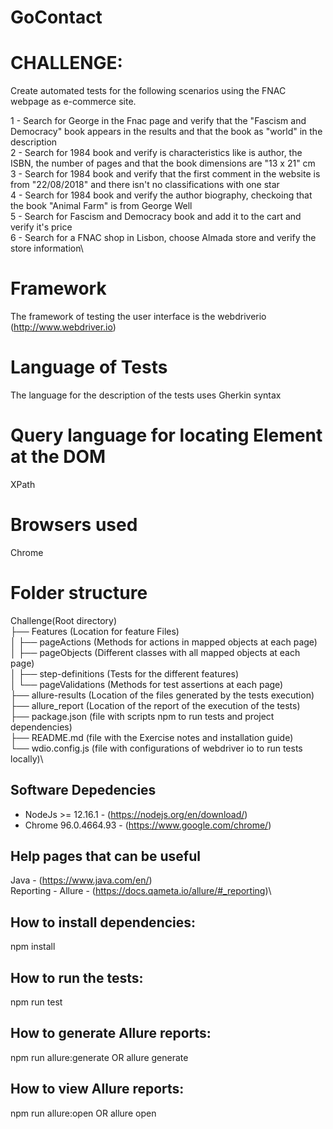 # GoContact

# CHALLENGE:
Create automated tests for the following scenarios using the FNAC webpage as e-commerce site.

1 - Search for George in the Fnac page and verify that the "Fascism and Democracy" book appears in the results and that the book as "world" in the description\
2 - Search for 1984 book and verify is characteristics like is author, the ISBN, the number of pages and that the book dimensions are "13 x 21" cm\
3 - Search for 1984 book and verify that the first comment in the website is from "22/08/2018" and there isn't no classifications with one star\
4 - Search for 1984 book and verify the author biography, checkoing that the book "Animal Farm" is from George Well\
5 - Search for Fascism and Democracy book and add it to the cart and verify it's price\
6 - Search for a FNAC shop in Lisbon, choose Almada store and verify the store information\


# Framework
The framework of testing the user interface is the webdriverio (http://www.webdriver.io)

# Language of Tests
The language for the description of the tests uses Gherkin syntax

# Query language for locating Element at the DOM
XPath

# Browsers used
Chrome

# Folder structure
Challenge(Root directory)\
├── Features (Location for feature Files)\
│     ├── pageActions (Methods for actions in mapped objects at each page)\
│     ├── pageObjects (Different classes with all mapped objects at each page)\
│     ├── step-definitions (Tests for the different features)\
│     └── pageValidations (Methods for test assertions at each page)\
├── allure-results (Location of the files generated by the tests execution)\
├── allure_report (Location of the report of the execution of the tests)  
├── package.json (file with scripts npm to run tests and project dependencies)\
├── README.md (file with the Exercise notes and installation guide)\
└── wdio.config.js (file with configurations of webdriver io to run tests locally)\

## Software Depedencies
* NodeJs >= 12.16.1 - (https://nodejs.org/en/download/)  
* Chrome 96.0.4664.93 - (https://www.google.com/chrome/)

## Help pages that can be useful
Java - (https://www.java.com/en/)\
Reporting - Allure - (https://docs.qameta.io/allure/#_reporting)\


## How to install dependencies:
npm install

## How to run the tests:
npm run test

## How to generate Allure reports:
npm run allure:generate OR allure generate 

## How to view Allure reports:
npm run allure:open OR allure open